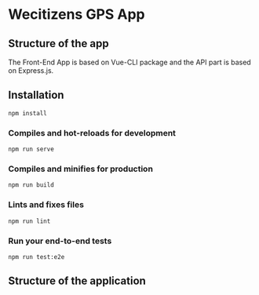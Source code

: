 # Wecitizens GPS App

## Structure of the app

The Front-End App is based on Vue-CLI package and the API part is based on Express.js.

## Installation

```
npm install
```

### Compiles and hot-reloads for development
```
npm run serve
```

### Compiles and minifies for production
```
npm run build
```

### Lints and fixes files
```
npm run lint
```

### Run your end-to-end tests
```
npm run test:e2e
```

## Structure of the application

